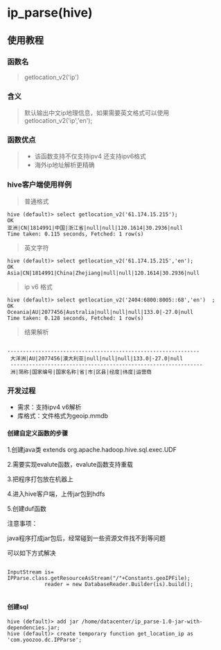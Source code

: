# ip_parse(hive)
## 使用教程
### 函数名
> getlocation_v2('ip') 

### 含义
> 默认输出中文ip地理信息，如果需要英文格式可以使用getlocation_v2('ip','en');

### 函数优点

> - 该函数支持不仅支持ipv4 还支持ipv6格式
> - 海外ip地址解析更精确

### hive客户端使用样例

> 普通格式

```hql
hive (default)> select getlocation_v2('61.174.15.215');
OK
亚洲|CN|1814991|中国|浙江省|null|null|120.1614|30.2936|null
Time taken: 0.115 seconds, Fetched: 1 row(s)
```

> 英文字符

```hql
hive (default)> select getlocation_v2('61.174.15.215','en');
OK
Asia|CN|1814991|China|Zhejiang|null|null|120.1614|30.2936|null
```

> ip v6 格式

```hql
hive (default)> select getlocation_v2('2404:6800:8005::68','en')  ;
OK
Oceania|AU|2077456|Australia|null|null|null|133.0|-27.0|null
Time taken: 0.128 seconds, Fetched: 1 row(s)

```

> 结果解析

```hql                       
 
--------------------------------------------------------------
 大洋洲|AU|2077456|澳大利亚|null|null|null|133.0|-27.0|null 
 --------------------------------------------------------------
 洲|简称|国家编号|国家名称|省|市|区县|经度|纬度|运营商

```

### 开发过程

- 需求：支持ipv4 v6解析
- 库格式：文件格式为geoip.mmdb

#### 创建自定义函数的步骤

 1.创建java类 extends org.apache.hadoop.hive.sql.exec.UDF

 2.需要实现evalute函数，evalute函数支持重载

 3.把程序打包放在机器上

 4.进入hive客户端，上传jar包到hdfs

 5.创建duf函数

注意事项：

java程序打成jar包后，经常碰到一些资源文件找不到等问题

可以如下方式解决
```hql

InputStream is= IPParse.class.getResourceAsStream("/"+Constants.geoIPFile);
            reader = new DatabaseReader.Builder(is).build();    
            
```

#### 创建sql
```hql
hive (default)> add jar /home/datacenter/ip_parse-1.0-jar-with-dependencies.jar;
hive (default)> create temporary function get_location_ip as 'com.yoozoo.dc.IPParse';
```

